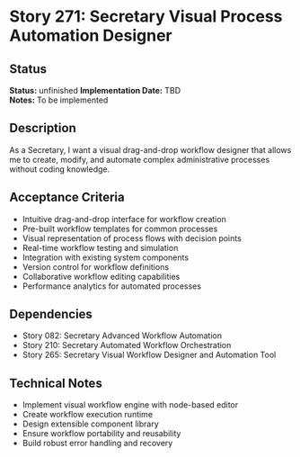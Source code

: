 # Story 271: Secretary Visual Process Automation Designer

## Status
**Status:** unfinished
**Implementation Date:** TBD  
**Notes:** To be implemented

## Description
As a Secretary, I want a visual drag-and-drop workflow designer that allows me to create, modify, and automate complex administrative processes without coding knowledge.

## Acceptance Criteria
- Intuitive drag-and-drop interface for workflow creation
- Pre-built workflow templates for common processes
- Visual representation of process flows with decision points
- Real-time workflow testing and simulation
- Integration with existing system components
- Version control for workflow definitions
- Collaborative workflow editing capabilities
- Performance analytics for automated processes

## Dependencies
- Story 082: Secretary Advanced Workflow Automation
- Story 210: Secretary Automated Workflow Orchestration
- Story 265: Secretary Visual Workflow Designer and Automation Tool

## Technical Notes
- Implement visual workflow engine with node-based editor
- Create workflow execution runtime
- Design extensible component library
- Ensure workflow portability and reusability
- Build robust error handling and recovery
